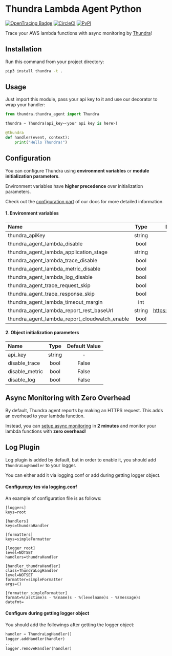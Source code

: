 # Thundra Lambda Agent Python 
[![OpenTracing Badge](https://img.shields.io/badge/OpenTracing-enabled-blue.svg)](http://opentracing.io)
[![CircleCI](https://circleci.com/gh/thundra-io/thundra-lambda-agent-python.svg?style=svg)](https://circleci.com/gh/thundra-io/thundra-lambda-agent-python)
[![PyPI](https://img.shields.io/pypi/v/thundra.svg)](https://pypi.org/project/thundra/)


Trace your AWS lambda functions with async monitoring by [Thundra](https://www.thundra.io//)!

## Installation

Run this command from your project directory:
```bash
pip3 install thundra -t .
```
## Usage

Just import this module, pass your api key to it and use our decorator to wrap your handler:
```python
from thundra.thundra_agent import Thundra

thundra = Thundra(api_key=<your api key is here>)

@thundra
def handler(event, context):
    print("Hello Thundra!")
```

## Configuration
You can configure Thundra using **environment variables** or **module initialization parameters**.

Environment variables have **higher precedence** over initialization parameters.

Check out the [configuration part](https://docs.thundra.io/python/configuration-options) of our docs for more detailed information.

#### 1. Environment variables

| Name                                          | Type   |          Default Value           |
|:----------------------------------------------|:------:|:--------------------------------:|
| thundra_apiKey                                | string |                -                 |
| thundra_agent_lambda_disable                  |  bool  |              false               |
| thundra_agent_lambda_application_stage        | string |                -                 |
| thundra_agent_lambda_trace_disable            |  bool  |              false               |
| thundra_agent_lambda_metric_disable           |  bool  |              false               |
| thundra_agent_lambda_log_disable              |  bool  |              false               |
| thundra_agent_trace_request_skip              |  bool  |              false               |
| thundra_agent_trace_response_skip             |  bool  |              false               |
| thundra_agent_lambda_timeout_margin           |  int   |               200                |
| thundra_agent_lambda_report_rest_baseUrl      | string |     https://api.thundra.io/v1    |
| thundra_agent_lambda_report_cloudwatch_enable |  bool  |              false               |



#### 2. Object initialization parameters

| Name            | Type   | Default Value |
|:----------------|:------:|:-------------:|
| api_key         | string |       -       |
| disable_trace   |  bool  |     False     |
| disable_metric  |  bool  |     False     |
| disable_log     |  bool  |     False     |


## Async Monitoring with Zero Overhead
By default, Thundra agent reports by making an HTTPS request. This adds an overhead to your lambda function.

Instead, you can [setup async monitoring](https://apm.docs.thundra.io/performance/zero-overhead-with-asynchronous-monitoring) in **2 minutes** and monitor your lambda functions with **zero overhead**!

## Log Plugin
Log plugin is added by default, but in order to enable it, you should add `ThundraLogHandler` to your logger.

You can either add it via logging.conf or add during getting logger object.

#### Configurepy tes via logging.conf
An example of configuration file is as follows:

```
[loggers]
keys=root

[handlers]
keys=thundraHandler

[formatters]
keys=simpleFormatter

[logger_root]
level=NOTSET
handlers=thundraHandler

[handler_thundraHandler]
class=ThundraLogHandler
level=NOTSET
formatter=simpleFormatter
args=()

[formatter_simpleFormatter]
format=%(asctime)s - %(name)s - %(levelname)s - %(message)s
datefmt=
```

#### Configure during getting logger object
You should add the followings after getting the logger object:
```python
handler = ThundraLogHandler()
logger.addHandler(handler)
...
logger.removeHandler(handler)
```
